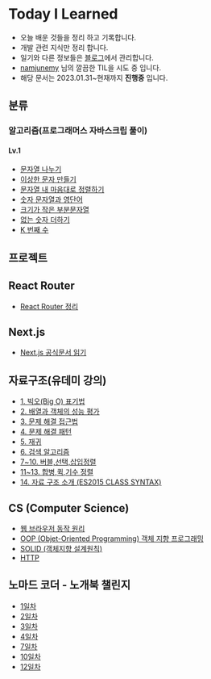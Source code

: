 # Today I Learned

- 오늘 배운 것들을 정리 하고 기록합니다.
- 개발 관련 지식만 정리 합니다.
- 일기와 다른 정보들은 [블로그](https://blog.naver.com/stu44229)에서 관리합니다. 
- [namjunemy](https://github.com/namjunemy/TIL) 님의 깔끔한 TIL을 시도 중 입니다.
- 해당 문서는 2023.01.31~현재까지 **진행중** 입니다.

## 분류

### 알고리즘(프로그래머스 자바스크립 풀이)
#### Lv.1
- [문자열 나누기](https://github.com/stu442/today-i-learned/blob/main/algorithm/1.%20%EB%AC%B8%EC%9E%90%EC%97%B4%20%EB%82%98%EB%88%84%EA%B8%B0.md)
- [이상한 문자 만들기](https://github.com/stu442/today-i-learned/blob/main/algorithm/2.%20이상한%20문자%20만들기.md)
- [문자열 내 마음대로 정렬하기](https://github.com/stu442/today-i-learned/blob/main/algorithm/3.%20문자열%20내%20마음대로%20정렬하기.md)
- [숫자 문자열과 영단어](https://github.com/stu442/today-i-learned/blob/main/algorithm/%EC%88%AB%EC%9E%90%20%EB%AC%B8%EC%9E%90%EC%97%B4%EA%B3%BC%20%EC%98%81%EB%8B%A8%EC%96%B4.md)
- [크기가 작은 부분문자열](https://github.com/stu442/today-i-learned/blob/main/algorithm/크기가%20작은%20부분문자열.md)
- [없는 숫자 더하기](https://github.com/stu442/today-i-learned/blob/main/algorithm/%EC%97%86%EB%8A%94%20%EC%88%AB%EC%9E%90%20%EB%8D%94%ED%95%98%EA%B8%B0.md)
- [K 번째 수](https://github.com/stu442/today-i-learned/blob/main/algorithm/K번째수.md)

## 프로젝트

## React Router
- [React Router 정리](https://github.com/stu442/today-i-learned/blob/main/React-Router/official-tutorial-v6.8.0.md)

## Next.js
- [Next.js 공식문서 읽기](https://github.com/stu442/today-i-learned/blob/main/nextjs/read-offical-docs.md)

## 자료구조(유데미 강의)
- [1. 빅오(Big O) 표기법](https://github.com/stu442/today-i-learned/blob/main/data-structure/1.%20빅오(Big%20O)%20표기법.md)
- [2. 배열과 객체의 성능 평가](https://github.com/stu442/today-i-learned/blob/main/data-structure/2.%20배열과%20객체의%20성능%20평가.md)
- [3. 문제 해결 접근법](https://github.com/stu442/today-i-learned/blob/main/data-structure/3.%20문제%20해결%20접근법.md)
- [4. 문제 해결 패턴](https://github.com/stu442/today-i-learned/blob/main/data-structure/4.%20문제%20해결%20패턴.md)
- [5. 재귀](https://github.com/stu442/today-i-learned/blob/main/data-structure/5.%20재귀.md)
- [6. 검색 알고리즘](https://github.com/stu442/today-i-learned/blob/main/data-structure/6.%20검색%20알고리즘.md)
- [7~10. 버블,선택,삽입정렬](https://github.com/stu442/today-i-learned/blob/main/data-structure/7%7E10.%20버블%2C선택%2C삽입정렬.md)
- [11~13. 합병,퀵,기수 정렬](https://github.com/stu442/today-i-learned/blob/main/data-structure/11%7E13.%20합병%2C%20퀵%2C%20기수%20정렬.md)
- [14. 자료 구조 소개 (ES2015 CLASS SYNTAX)](https://github.com/stu442/today-i-learned/blob/main/data-structure/14.%20자료%20구조%20소개%20(ES2015%20CLASS%20SYNTAX).md)

## CS (Computer Science)
- [웹 브라우저 동작 원리](https://github.com/stu442/today-i-learned/blob/main/CS/웹%20브라우저%20동작%20원리.md)
- [OOP (Objet-Oriented Programming) 객체 지향 프로그래밍](https://github.com/stu442/today-i-learned/blob/main/CS/OOP.md)
- [SOLID (객체지향 설계원칙)](https://github.com/stu442/today-i-learned/blob/main/CS/SOLID.md)
- [HTTP](https://github.com/stu442/today-i-learned/blob/main/CS/HTTP.md)

## 노마드 코더 - 노개북 챌린지
- [1일차](https://github.com/stu442/today-i-learned/blob/main/노개북/1주차.md)
- [2일차](https://github.com/stu442/today-i-learned/blob/main/노개북/2일차.md)
- [3일차](https://github.com/stu442/today-i-learned/blob/main/노개북/3일차.md)
- [4일차](https://github.com/stu442/today-i-learned/blob/main/노개북/4일차.md)
- [7일차](https://github.com/stu442/today-i-learned/blob/main/노개북/7일차.md)
- [10일차](https://github.com/stu442/today-i-learned/blob/main/노개북/10일차.md)
- [12일차](https://github.com/stu442/today-i-learned/blob/main/노개북/12일차.md)
